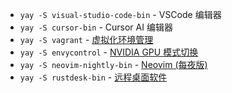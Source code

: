 - `yay -S visual-studio-code-bin` - VSCode 编辑器
- `yay -S cursor-bin` - Cursor AI 编辑器
- `yay -S vagrant` - [虚拟化环境管理](https://github.com/hashicorp/vagrant)
- `yay -S envycontrol` - [NVIDIA GPU 模式切换](https://github.com/bayasdev/envycontrol)
- `yay -S neovim-nightly-bin` - [Neovim (每夜版)](https://github.com/neovim/neovim)
- `yay -S rustdesk-bin` - [远程桌面软件](https://github.com/rustdesk)
